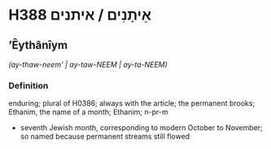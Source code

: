 # H388 אֵיתָנִים / איתנים

## ʼÊythânîym

_(ay-thaw-neem' | ay-taw-NEEM | ay-ta-NEEM)_

### Definition

enduring; plural of H0386; always with the article; the permanent brooks; Ethanim, the name of a month; Ethanim; n-pr-m

- seventh Jewish month, corresponding to modern October to November; so named because permanent streams still flowed
